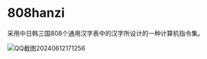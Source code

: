 # 808hanzi
采用中日韩三国808个通用汉字表中的汉字所设计的一种计算机指令集。

![QQ截图20240612171256](https://github.com/tshiao4695/808hanzi/assets/50295057/b6d0c8f4-e011-4a81-a0e1-04d198fa9aab)
